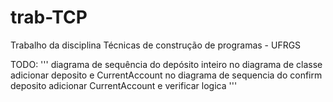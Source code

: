# trab-TCP
Trabalho da disciplina Técnicas de construção de programas - UFRGS

TODO:
'''
diagrama de sequência do depósito inteiro
no diagrama de classe adicionar deposito e CurrentAccount
no diagrama de sequencia do confirm deposito adicionar CurrentAccount e verificar logica
'''
